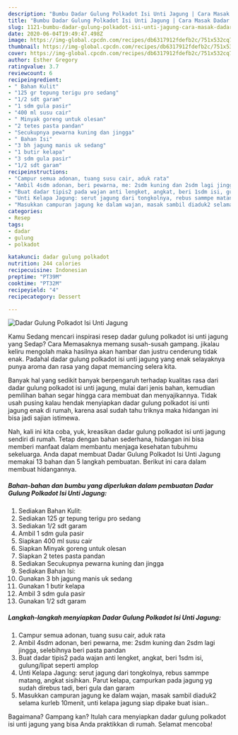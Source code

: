 ```yaml
---
description: "Bumbu Dadar Gulung Polkadot Isi Unti Jagung | Cara Masak Dadar Gulung Polkadot Isi Unti Jagung Yang Sempurna"
title: "Bumbu Dadar Gulung Polkadot Isi Unti Jagung | Cara Masak Dadar Gulung Polkadot Isi Unti Jagung Yang Sempurna"
slug: 1121-bumbu-dadar-gulung-polkadot-isi-unti-jagung-cara-masak-dadar-gulung-polkadot-isi-unti-jagung-yang-sempurna
date: 2020-06-04T19:49:47.498Z
image: https://img-global.cpcdn.com/recipes/db6317912fdefb2c/751x532cq70/dadar-gulung-polkadot-isi-unti-jagung-foto-resep-utama.jpg
thumbnail: https://img-global.cpcdn.com/recipes/db6317912fdefb2c/751x532cq70/dadar-gulung-polkadot-isi-unti-jagung-foto-resep-utama.jpg
cover: https://img-global.cpcdn.com/recipes/db6317912fdefb2c/751x532cq70/dadar-gulung-polkadot-isi-unti-jagung-foto-resep-utama.jpg
author: Esther Gregory
ratingvalue: 3.7
reviewcount: 6
recipeingredient:
- " Bahan Kulit"
- "125 gr tepung terigu pro sedang"
- "1/2 sdt garam"
- "1 sdm gula pasir"
- "400 ml susu cair"
- " Minyak goreng untuk olesan"
- "2 tetes pasta pandan"
- "Secukupnya pewarna kuning dan jingga"
- " Bahan Isi"
- "3 bh jagung manis uk sedang"
- "1 butir kelapa"
- "3 sdm gula pasir"
- "1/2 sdt garam"
recipeinstructions:
- "Campur semua adonan, tuang susu cair, aduk rata"
- "Ambil 4sdm adonan, beri pewarna, me: 2sdm kuning dan 2sdm lagi jingga, selebihnya beri pasta pandan"
- "Buat dadar tipis2 pada wajan anti lengket, angkat, beri 1sdm isi, gulung/lipat seperti amplop"
- "Unti Kelapa Jagung: serut jagung dari tongkolnya, rebus sammpe matang, angkat sisihkan. Parut kelapa, campurkan pada jagung yg sudah direbus tadi, beri gula dan garam"
- "Masukkan campuran jagung ke dalam wajan, masak sambil diaduk2 selama kurleb 10menit, unti kelapa jagung siap dipake buat isian.."
categories:
- Resep
tags:
- dadar
- gulung
- polkadot

katakunci: dadar gulung polkadot 
nutrition: 244 calories
recipecuisine: Indonesian
preptime: "PT39M"
cooktime: "PT32M"
recipeyield: "4"
recipecategory: Dessert

---
```



![Dadar Gulung Polkadot Isi Unti Jagung](https://img-global.cpcdn.com/recipes/db6317912fdefb2c/751x532cq70/dadar-gulung-polkadot-isi-unti-jagung-foto-resep-utama.jpg)

Kamu Sedang mencari inspirasi resep dadar gulung polkadot isi unti jagung yang Sedap? Cara Memasaknya memang susah-susah gampang. jikalau keliru mengolah maka hasilnya akan hambar dan justru cenderung tidak enak. Padahal dadar gulung polkadot isi unti jagung yang enak selayaknya punya aroma dan rasa yang dapat memancing selera kita.



Banyak hal yang sedikit banyak berpengaruh terhadap kualitas rasa dari dadar gulung polkadot isi unti jagung, mulai dari jenis bahan, kemudian pemilihan bahan segar hingga cara membuat dan menyajikannya. Tidak usah pusing kalau hendak menyiapkan dadar gulung polkadot isi unti jagung enak di rumah, karena asal sudah tahu triknya maka hidangan ini bisa jadi sajian istimewa.


Nah, kali ini kita coba, yuk, kreasikan dadar gulung polkadot isi unti jagung sendiri di rumah. Tetap dengan bahan sederhana, hidangan ini bisa memberi manfaat dalam membantu menjaga kesehatan tubuhmu sekeluarga. Anda dapat membuat Dadar Gulung Polkadot Isi Unti Jagung memakai 13 bahan dan 5 langkah pembuatan. Berikut ini cara dalam membuat hidangannya.

<!--inarticleads1-->

##### Bahan-bahan dan bumbu yang diperlukan dalam pembuatan Dadar Gulung Polkadot Isi Unti Jagung:

1. Sediakan  Bahan Kulit:
1. Sediakan 125 gr tepung terigu pro sedang
1. Sediakan 1/2 sdt garam
1. Ambil 1 sdm gula pasir
1. Siapkan 400 ml susu cair
1. Siapkan  Minyak goreng untuk olesan
1. Siapkan 2 tetes pasta pandan
1. Sediakan Secukupnya pewarna kuning dan jingga
1. Sediakan  Bahan Isi:
1. Gunakan 3 bh jagung manis uk sedang
1. Gunakan 1 butir kelapa
1. Ambil 3 sdm gula pasir
1. Gunakan 1/2 sdt garam




<!--inarticleads2-->

##### Langkah-langkah menyiapkan Dadar Gulung Polkadot Isi Unti Jagung:

1. Campur semua adonan, tuang susu cair, aduk rata
1. Ambil 4sdm adonan, beri pewarna, me: 2sdm kuning dan 2sdm lagi jingga, selebihnya beri pasta pandan
1. Buat dadar tipis2 pada wajan anti lengket, angkat, beri 1sdm isi, gulung/lipat seperti amplop
1. Unti Kelapa Jagung: serut jagung dari tongkolnya, rebus sammpe matang, angkat sisihkan. Parut kelapa, campurkan pada jagung yg sudah direbus tadi, beri gula dan garam
1. Masukkan campuran jagung ke dalam wajan, masak sambil diaduk2 selama kurleb 10menit, unti kelapa jagung siap dipake buat isian..




Bagaimana? Gampang kan? Itulah cara menyiapkan dadar gulung polkadot isi unti jagung yang bisa Anda praktikkan di rumah. Selamat mencoba!
